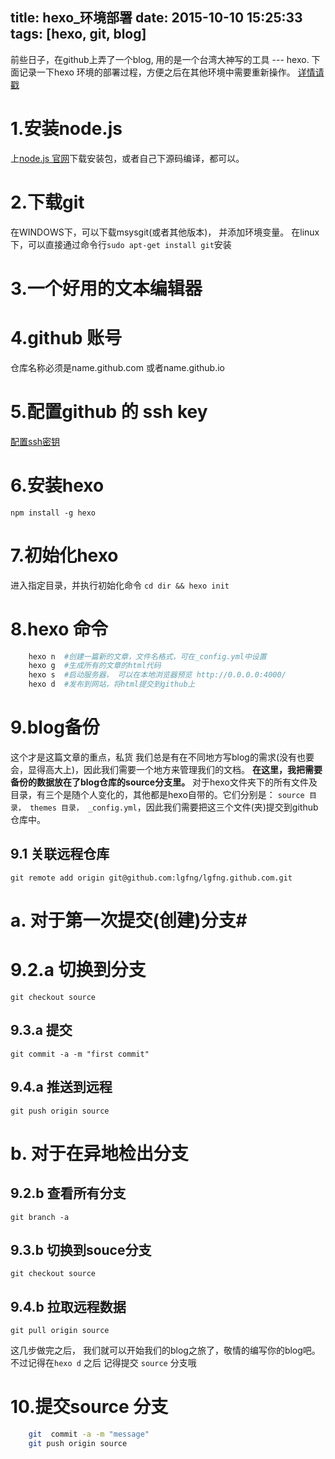 title: hexo_环境部署
date: 2015-10-10 15:25:33
tags: [hexo, git, blog]
---

前些日子，在github上弄了一个blog, 用的是一个台湾大神写的工具 --- hexo.
下面记录一下hexo 环境的部署过程，方便之后在其他环境中需要重新操作。
[详情请戳](http://ibruce.info/2013/11/22/hexo-your-blog/)
<!--more-->

# 1.安装node.js
上[node.js 官网](https://nodejs.org/en/)下载安装包，或者自己下源码编译，都可以。
# 2.下载git
在WINDOWS下，可以下载msysgit(或者其他版本)， 并添加环境变量。
在linux 下，可以直接通过命令行`sudo apt-get install git`安装
# 3.一个好用的文本编辑器
# 4.github 账号
仓库名称必须是name.github.com 或者name.github.io
# 5.配置github 的 ssh key
[配置ssh密钥](https://lgfng.github.io/2015/10/10/配置ssh密钥/)
# 6.安装hexo 
`npm install -g hexo`
# 7.初始化hexo
进入指定目录，并执行初始化命令 
`cd dir && hexo init`
# 8.hexo 命令
```bash
    hexo n  #创建一篇新的文章，文件名格式，可在_config.yml中设置
    hexo g  #生成所有的文章的html代码
    hexo s  #启动服务器， 可以在本地浏览器预览 http://0.0.0.0:4000/
    hexo d  #发布到网站，将html提交到github上
```
# 9.blog备份
这个才是这篇文章的重点，私货
我们总是有在不同地方写blog的需求(没有也要会，显得高大上)，因此我们需要一个地方来管理我们的文档。
**在这里，我把需要备份的数据放在了blog仓库的source分支里。**
对于hexo文件夹下的所有文件及目录，有三个是随个人变化的，其他都是hexo自带的。它们分别是：
`source 目录， themes 目录， _config.yml`，因此我们需要把这三个文件(夹)提交到github仓库中。

## 9.1 关联远程仓库
`git remote add origin git@github.com:lgfng/lgfng.github.com.git`

# a. 对于第一次提交(创建)分支#
# 9.2.a 切换到分支
`git checkout source`
## 9.3.a 提交
`git commit -a -m "first commit"`
## 9.4.a 推送到远程
`git push origin source`

# b. 对于在异地检出分支
## 9.2.b 查看所有分支
`git branch -a`
## 9.3.b 切换到souce分支
`git checkout source`
## 9.4.b 拉取远程数据
`git pull origin source`

这几步做完之后， 我们就可以开始我们的blog之旅了，敬情的编写你的blog吧。不过记得在`hexo d` 之后 记得提交 `source` 分支哦
# 10.提交source 分支
```bash
    git  commit -a -m "message"
    git push origin source
```

